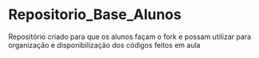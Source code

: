 # Repositorio_Base_Alunos
Repositório criado para que os alunos façam o fork e possam utilizar para organização e disponibilização dos códigos feitos em aula
